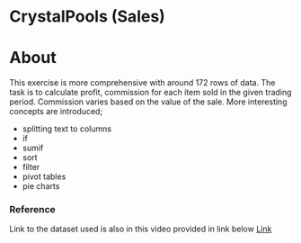 # CrystalPools (Sales)

# About

This exercise is more comprehensive with around 172 rows of data. The task is to calculate profit, commission for each item sold in the given trading period. Commission varies based on the value of the sale. More interesting concepts are introduced;

- splitting text to columns
- if
- sumif
- sort
- filter
- pivot tables
- pie charts

### Reference

Link to the dataset used is also in this video provided in link below
[Link](https://www.youtube.com/watch?v=Vl0H-qTclOg&t=2133s)

